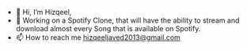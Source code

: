 - 👋 Hi, I’m Hizqeel,
- 🌱 Working on a Spotify Clone, that will have the ability to stream and download almost every Song that is available on Spotify.
- 📫 How to reach me hizqeeljaved2013@gmail.com

<!---
barcode374/barcode374 is a ✨ special ✨ repository because its `README.md` (this file) appears on your GitHub profile.
You can click the Preview link to take a look at your changes.
--->
